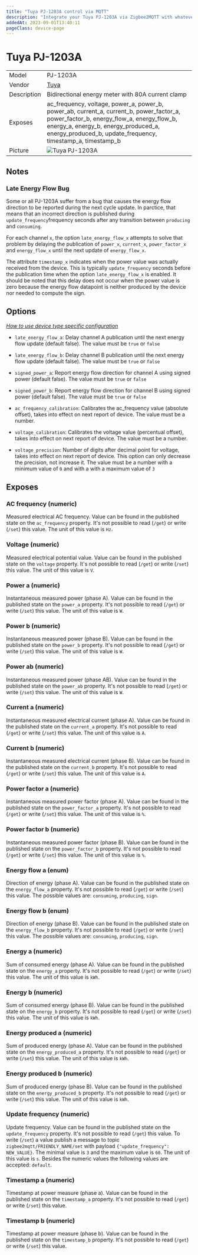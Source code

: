 ```yaml
---
title: "Tuya PJ-1203A control via MQTT"
description: "Integrate your Tuya PJ-1203A via Zigbee2MQTT with whatever smart home infrastructure you are using without the vendor's bridge or gateway."
addedAt: 2023-09-01T13:40:11
pageClass: device-page
---
```


<!-- !!!! -->
<!-- ATTENTION: This file is auto-generated through docgen! -->
<!-- You can only edit the "Notes"-Section between the two comment lines "Notes BEGIN" and "Notes END". -->
<!-- Do not use h1 or h2 heading within "## Notes"-Section. -->
<!-- !!!! -->

# Tuya PJ-1203A

|     |     |
|-----|-----|
| Model | PJ-1203A  |
| Vendor  | [Tuya](/supported-devices/#v=Tuya)  |
| Description | Bidirectional energy meter with 80A current clamp |
| Exposes | ac_frequency, voltage, power_a, power_b, power_ab, current_a, current_b, power_factor_a, power_factor_b, energy_flow_a, energy_flow_b, energy_a, energy_b, energy_produced_a, energy_produced_b, update_frequency, timestamp_a, timestamp_b |
| Picture | ![Tuya PJ-1203A](https://www.zigbee2mqtt.io/images/devices/PJ-1203A.png) |


<!-- Notes BEGIN: You can edit here. Add "## Notes" headline if not already present. -->
## Notes

### Late Energy Flow Bug

Some or all PJ-1203A suffer from a bug that causes the energy flow direction to be reported during the next cycle update. In parctice, that means that an incorrect direction is published during `update_frequency`frequency seconds after any transition between `producing` and `consuming`.

For each channel `x`, the option `late_energy_flow_x` attempts to solve that problem by delaying the publication of `power_x`, `current_x`, `power_factor_x` and `energy_flow_x` until the next update of `energy_flow_x`.

The attribute `timestamp_x` indicates when the power value was actually received from the device. This is typically `update_frequency` seconds before the publication time when the option `late_energy_flow_x` is enabled. It should be noted that this delay does not occur when the power value is zero because the energy flow datapoint is neither produced by the device nor needed to compute the sign.
<!-- Notes END: Do not edit below this line -->



## Options
*[How to use device type specific configuration](../guide/configuration/devices-groups.md#specific-device-options)*

* `late_energy_flow_a`: Delay channel A publication until the next energy flow update (default false). The value must be `true` or `false`

* `late_energy_flow_b`: Delay channel B publication until the next energy flow update (default false). The value must be `true` or `false`

* `signed_power_a`: Report energy flow direction for channel A using signed power (default false). The value must be `true` or `false`

* `signed_power_b`: Report energy flow direction for channel B using signed power (default false). The value must be `true` or `false`

* `ac_frequency_calibration`: Calibrates the ac_frequency value (absolute offset), takes into effect on next report of device. The value must be a number.

* `voltage_calibration`: Calibrates the voltage value (percentual offset), takes into effect on next report of device. The value must be a number.

* `voltage_precision`: Number of digits after decimal point for voltage, takes into effect on next report of device. This option can only decrease the precision, not increase it. The value must be a number with a minimum value of `0` and with a with a maximum value of `3`


## Exposes

### AC frequency (numeric)
Measured electrical AC frequency.
Value can be found in the published state on the `ac_frequency` property.
It's not possible to read (`/get`) or write (`/set`) this value.
The unit of this value is `Hz`.

### Voltage (numeric)
Measured electrical potential value.
Value can be found in the published state on the `voltage` property.
It's not possible to read (`/get`) or write (`/set`) this value.
The unit of this value is `V`.

### Power a (numeric)
Instantaneous measured power (phase A).
Value can be found in the published state on the `power_a` property.
It's not possible to read (`/get`) or write (`/set`) this value.
The unit of this value is `W`.

### Power b (numeric)
Instantaneous measured power (phase B).
Value can be found in the published state on the `power_b` property.
It's not possible to read (`/get`) or write (`/set`) this value.
The unit of this value is `W`.

### Power ab (numeric)
Instantaneous measured power (phase AB).
Value can be found in the published state on the `power_ab` property.
It's not possible to read (`/get`) or write (`/set`) this value.
The unit of this value is `W`.

### Current a (numeric)
Instantaneous measured electrical current (phase A).
Value can be found in the published state on the `current_a` property.
It's not possible to read (`/get`) or write (`/set`) this value.
The unit of this value is `A`.

### Current b (numeric)
Instantaneous measured electrical current (phase B).
Value can be found in the published state on the `current_b` property.
It's not possible to read (`/get`) or write (`/set`) this value.
The unit of this value is `A`.

### Power factor a (numeric)
Instantaneous measured power factor (phase A).
Value can be found in the published state on the `power_factor_a` property.
It's not possible to read (`/get`) or write (`/set`) this value.
The unit of this value is `%`.

### Power factor b (numeric)
Instantaneous measured power factor (phase B).
Value can be found in the published state on the `power_factor_b` property.
It's not possible to read (`/get`) or write (`/set`) this value.
The unit of this value is `%`.

### Energy flow a (enum)
Direction of energy (phase A).
Value can be found in the published state on the `energy_flow_a` property.
It's not possible to read (`/get`) or write (`/set`) this value.
The possible values are: `consuming`, `producing`, `sign`.

### Energy flow b (enum)
Direction of energy (phase B).
Value can be found in the published state on the `energy_flow_b` property.
It's not possible to read (`/get`) or write (`/set`) this value.
The possible values are: `consuming`, `producing`, `sign`.

### Energy a (numeric)
Sum of consumed energy (phase A).
Value can be found in the published state on the `energy_a` property.
It's not possible to read (`/get`) or write (`/set`) this value.
The unit of this value is `kWh`.

### Energy b (numeric)
Sum of consumed energy (phase B).
Value can be found in the published state on the `energy_b` property.
It's not possible to read (`/get`) or write (`/set`) this value.
The unit of this value is `kWh`.

### Energy produced a (numeric)
Sum of produced energy (phase A).
Value can be found in the published state on the `energy_produced_a` property.
It's not possible to read (`/get`) or write (`/set`) this value.
The unit of this value is `kWh`.

### Energy produced b (numeric)
Sum of produced energy (phase B).
Value can be found in the published state on the `energy_produced_b` property.
It's not possible to read (`/get`) or write (`/set`) this value.
The unit of this value is `kWh`.

### Update frequency (numeric)
Update frequency.
Value can be found in the published state on the `update_frequency` property.
It's not possible to read (`/get`) this value.
To write (`/set`) a value publish a message to topic `zigbee2mqtt/FRIENDLY_NAME/set` with payload `{"update_frequency": NEW_VALUE}`.
The minimal value is `3` and the maximum value is `60`.
The unit of this value is `s`.
Besides the numeric values the following values are accepted: `default`.

### Timestamp a (numeric)
Timestamp at power measure (phase a).
Value can be found in the published state on the `timestamp_a` property.
It's not possible to read (`/get`) or write (`/set`) this value.

### Timestamp b (numeric)
Timestamp at power measure (phase b).
Value can be found in the published state on the `timestamp_b` property.
It's not possible to read (`/get`) or write (`/set`) this value.

